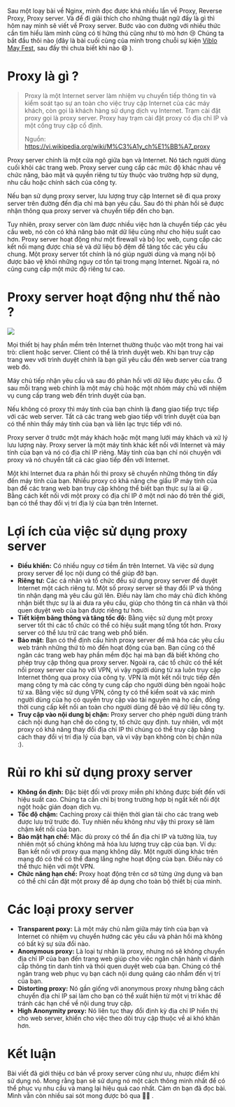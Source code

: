 Sau một loạy bài về Nginx, mình đọc được khá nhiều lần về Proxy, Reverse Proxy, Proxy server. Và để đi giải thích cho những thuật ngữ đấy là gì thì hôm nay mình sẽ viết về Proxy server. Bước vào con đường với nhiều thức cần tìm hiểu làm mình cũng có tí hứng thú cũng như tò mò hơn :cry: Chúng ta bắt đầu thôi nào (đây là bài cuối cùng của mình trong chuỗi sự kiện [Viblo May Fest](https://viblo.asia/announcements/chinh-thuc-khoi-dong-viblo-may-fest-2020-bo-sung-giai-thuong-community-award-m68Z0QOMlkG), sau đấy thì chưa biết khi nào :smile: ).

# Proxy là gì ?
> Proxy là một Internet server làm nhiệm vụ chuyển tiếp thông tin và kiểm soát tạo sự an toàn cho việc truy cập Internet của các máy khách, còn gọi là khách hàng sử dụng dịch vụ Internet. Trạm cài đặt proxy gọi là proxy server. Proxy hay trạm cài đặt proxy có địa chỉ IP và một cổng truy cập cố định. 
> 
> Nguồn: https://vi.wikipedia.org/wiki/M%C3%A1y_ch%E1%BB%A7_proxy
> 
Proxy server chính là một cửa ngõ giữa bạn và Internet. Nó tách người dùng cuối khỏi các trang web. Proxy server cung cấp các mức độ khác nhau về chức năng, bảo mật và quyền riêng tư tùy thuộc vào trường hợp sử dụng, nhu cầu hoặc chính sách của công ty. 

Nếu bạn sử dụng proxy server, lưu lượng truy cập Internet sẽ đi qua proxy server trên đường đến địa chỉ mà bạn yêu cầu. Sau đó thì phản hồi sẽ được nhận thông qua proxy server và chuyển tiếp đến cho bạn. 

Tuy nhiên, proxy server còn làm được nhiều việc hơn là chuyển tiếp các yêu cầu web, nó còn có khả năng bảo mật dữ liệu cũng như cho hiệu suất cao hơn. Proxy server hoạt động như một firewall và bộ lọc web, cung cấp các kết nối mạng được chia sẻ và dữ liệu bộ đệm để tăng tốc các yêu cầu chung. Một proxy server tốt chính là nó giúp người dùng và mạng nội bộ được bảo vệ khỏi những nguy cơ tồn tại trong mạng Internet. Ngoài ra, nó cũng cung cấp một mức độ riêng tư cao.

# Proxy server hoạt động như thế nào ?
![](https://images.viblo.asia/5bb9830d-184c-4aea-ba9e-a5e77f742444.png)

Mọi thiết bị hay phần mềm trên Internet thường thuộc vào một trong hai vai trò: client hoặc server. Client có thể là trình duyệt web. Khi bạn truy cập trang wev với trình duyệt chính là bạn gửi yêu cầu đến web server của trang web đó.

Máy chủ tiếp nhận yêu cầu và sau đó phản hồi với dữ liệu được yêu cầu. Ở sau mỗi trang web chính là một máy chủ hoặc một nhóm máy chủ với nhiệm vụ cung cấp trang web đến trình duyệt của bạn. 

Nếu không có proxy thì máy tính của bạn chính là đang giao tiếp trực tiếp với các web server. Tất cả các trang web giao tiếp với trình duyệt của bạn có thể nhìn thấy máy tính của bạn và liên lạc trực tiếp với nó. 

Proxy server ở trước một máy khách hoặc một mạng lưới máy khách và xử lý lưu lượng này. Proxy server là một máy tính khác kết nối với Internet và máy tính của bạn và nó có địa chỉ IP riêng. Máy tính của bạn chỉ nói chuyện với proxy và nó chuyển tất cả các giao tiếp đến với Internet. 

Một khi Internet đưa ra phản hồi thì proxy sẽ chuyển những thông tin đấy đến máy tính của bạn. Nhiều proxy có khả năng che giấu IP máy tính của bạn để các trang web bạn truy cập không thể biết bạn thực sự là ai :smiley: . Bằng cách kết nối với một proxy có địa chỉ IP ở một nơi nào đó trên thế giới, bạn có thể thay đổi vị trí địa lý của bạn trên Internet.

# Lợi ích của việc sử dụng proxy server
* **Điều khiển:** Có nhiều nguy cơ tiềm ẩn trên Internet. Và việc sử dụng proxy server để lọc nội dung có thể giúp đỡ bạn.
* **Riêng tư:** Các cá nhân và tổ chức đều sử dụng proxy server để duyệt Internet một cách riêng tư. Một số proxy server sẽ thay đổi IP và thông tin nhận dạng mà yêu cầu gửi lên. Điều này làm cho máy chủ đích không nhận biết thực sự là ai đưa ra yêu cầu, giúp cho thông tin cá nhân và thói quen duyệt web của bạn được riêng tư hơn.
* **Tiết kiệm băng thông và tăng tốc độ:** Bằng việc sử dụng một proxy server tốt thì các tổ chức có thể có hiệu suất mạng tổng tốt hơn. Proxy server có thể lưu trữ các trang web phổ biến. 
* **Bảo mật:** Bạn có thể định cấu hình proxy server để mã hóa các yêu cầu web tránh những thứ tò mò đến hoạt động của bạn. Bạn cũng có thể ngăn các trang web hay phần mềm độc hại mà bạn đã biết không cho phép truy cập thông qua proxy server. Ngoài ra, các tổ chức có thể kết nối proxy server của họ với VPN, vì vậy người dùng từ xa luôn truy cập Internet thông qua proxy của công ty. VPN là một kết nối trực tiếp đến mạng công ty mà các công ty cung cấp cho người dùng bên ngoài hoặc từ xa. Bằng việc sử dụng VPN, công ty có thể kiểm soát và xác minh người dùng của họ có quyền truy cập vào tài nguyên mà họ cần, đồng thời cung cấp kết nối an toàn cho người dùng để bảo vệ dữ liệu công ty.
* **Truy cập vào nội dung bị chặn:** Proxy server cho phép người dùng tránh cách nội dung hạn chế do công ty, tổ chức quy định. tuy nhiên, với một proxy có khả năng thay đổi địa chỉ IP thì chúng có thể truy cập bằng cách thay đổi vị trí địa lý của bạn, và vì vậy bạn không còn bị chặn nữa :). 

# Rủi ro khi sử dụng proxy server
* **Không ổn định:** Đặc biệt đối với proxy miễn phí không được biết đến với hiệu suất cao. Chúng ta cần chỉ bị trong trường hợp bị ngắt kết nối đột ngột hoặc gián đoạn dịch vụ.
* **Tốc độ chậm:** Caching proxy cải thiện thời gian tải cho các trang web được lưu trữ trước đó. Tuy nhiên nếu không như vậy thì proxy sẽ làm chậm kết nối của bạn.
* **Bảo mật hạn chế:** Mặc dù proxy có thể ẩn địa chỉ IP và tường lửa, tuy nhiên một số chúng không mã hóa lưu lượng truy cập của bạn. Ví dụ: Bạn kết nối với proxy qua mạng không dây. Một người dùng khác trên mạng đó có thể có thể đang lắng nghe hoạt động của bạn. Điều này có thể thực hiện với một VPN. 
* **Chức năng hạn chế:** Proxy hoạt động trên cơ sở từng ứng dụng và bạn có thể chỉ cần đặt một proxy để áp dụng cho toàn bộ thiết bị của mình.

# Các loại proxy server
* **Transparent poxy:** Là một máy chủ nằm giữa máy tính của bạn và Internet có nhiệm vụ chuyển hướng các yêu cầu và phản hồi mà không có bất kỳ sự sửa đổi nào. 
* **Anonymous proxy:** Là loại tự nhận là proxy, nhưng nó sẽ không chuyển địa chỉ IP của bạn đến trang web giúp cho việc ngăn chặn hành vi đánh cắp thông tin danh tính và thói quen duyệt web của bạn. Chúng có thể ngăn trang web phục vụ bạn cách nội dung quảng cáo nhắm đến vị trí của bạn. 
* **Distorting proxy:** Nó gần giống với anonymous proxy nhưng bằng cách chuyển địa chỉ IP sai làm cho bạn có thể xuất hiện từ một vị trí khác để tránh các hạn chế về nội dung truy cập.
* **High Anonymity proxy:** Nó liên tục thay đổi định kỳ địa chỉ IP hiển thị cho web server, khiến cho việc theo dõi truy cập thuộc về ai khó khăn hơn. 

# Kết luận
Bài viết đã giới thiệu cơ bản về proxy server cũng như ưu, nhược điểm khi sử dụng nó. Mong rằng bạn sẽ sử dụng nó một cách thông minh nhất để có thể phục vụ nhu cầu và mang lại hiệu quả cao nhất. Cảm ơn bạn đã đọc bài. Mình vẫn còn nhiều sai sót mong được bỏ qua :bowing_woman: .